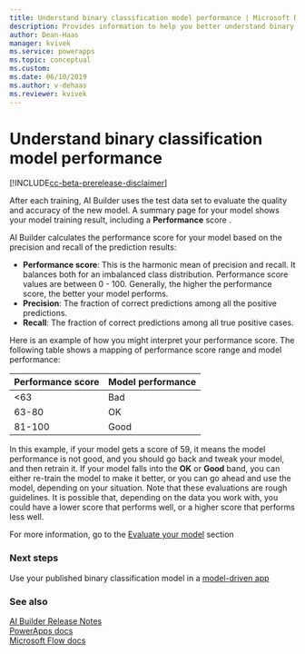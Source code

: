 ```yaml
---
title: Understand binary classification model performance | Microsoft Docs
description: Provides information to help you better understand binary classification model performance.
author: Dean-Haas
manager: kvivek
ms.service: powerapps
ms.topic: conceptual
ms.custom: 
ms.date: 06/10/2019
ms.author: v-dehaas
ms.reviewer: kvivek
---
```


# Understand binary classification model performance

[!INCLUDE[cc-beta-prerelease-disclaimer](./includes/cc-beta-prerelease-disclaimer.md)]

After each training, AI Builder uses the test data set to evaluate the quality and accuracy of the new model. A summary page for your model shows your model training result, including a **Performance** score .  

AI Builder calculates the performance score for your model based on the precision and recall of the prediction results:
- **Performance score**: This is the harmonic mean of precision and recall. It balances both for an imbalanced class distribution. Performance score values are between 0 - 100. Generally, the higher the performance score, the better your model performs. 
- **Precision**: The fraction of correct predictions among all the positive predictions.
- **Recall**: The fraction of correct predictions among all true positive cases.
 
Here is an example of how you might interpret your performance score. The following table shows a mapping of performance score range and model performance:

|    Performance score    |    Model performance     |
|-------------------------|--------------------------|
|    <63                  |    Bad                   |
|    63-80                |    OK                    |
|    81-100               |    Good                  |

In this example, if your model gets a score of 59, it means the model performance is not good, and you should go back and tweak your model, and then retrain it. If your model falls into the **OK** or **Good** band, you can either re-train the model to make it better, or you can go ahead and use the model, depending on your situation.  Note that these evaluations are rough guidelines. It is possible that, depending on the data you work with, you could have a lower score that performs well, or a higher score that performs less well. 

For more information, go to the [Evaluate your model](manage-model-ai-builder.md#evaluate-your-model) section

### Next steps
Use your published binary classification model in a [model-driven app](ai-model-types.md) 

### See also
[AI Builder Release Notes](/power-platform-release-notes/october19/ai-builder)<br/>
[PowerApps docs](https://docs.microsoft.com/powerapps/)<br/>
[Microsoft Flow docs](https://docs.microsoft.com/flow/getting-started)

